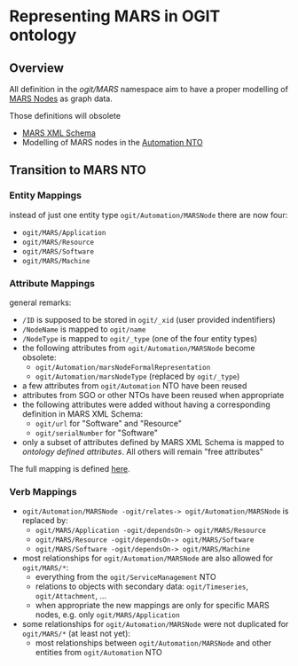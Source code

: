 # Representing MARS in OGIT ontology

## Overview

All definition in the _ogit/MARS_ namespace aim to have a proper modelling of
[MARS Nodes](https:///github.com/arago/MARS-Schema) as graph data.

Those definitions will obsolete

* [MARS XML Schema](https://github.com/arago/MARS-Schema/blob/master/schemas/MARSSchema2015.xsd)
* Modelling of MARS nodes in the [Automation NTO](../Automation/)


## Transition to MARS NTO

### Entity Mappings

instead of just one entity type `ogit/Automation/MARSNode` there are now four:

* `ogit/MARS/Application`
* `ogit/MARS/Resource`
* `ogit/MARS/Software`
* `ogit/MARS/Machine`

### Attribute Mappings

general remarks:

* `/ID` is supposed to be stored in `ogit/_xid` (user provided indentifiers)
* `/NodeName` is mapped to `ogit/name`
* `/NodeType` is mapped to `ogit/_type` (one of the four entity types)
* the following attributes from `ogit/Automation/MARSNode` become obsolete:
  * `ogit/Automation/marsNodeFormalRepresentation`
  * `ogit/Automation/marsNodeType` (replaced by `ogit/_type`)
* a few attributes from  `ogit/Automation` NTO have been reused
* attributes from SGO or other NTOs have been reused when appropriate
* the following attributes were added without having a corresponding definition in MARS XML Schema:
  * `ogit/url` for "Software" and "Resource"
  * `ogit/serialNumber` for "Software"
* only a subset of attributes defined by MARS XML Schema is mapped to _ontology defined attributes_. All others will remain "free attributes"

The full mapping is defined [here](AttributeMapping).

### Verb Mappings

* `ogit/Automation/MARSNode -ogit/relates-> ogit/Automation/MARSNode` is replaced by:
  * `ogit/MARS/Application -ogit/dependsOn-> ogit/MARS/Resource`
  * `ogit/MARS/Resource -ogit/dependsOn-> ogit/MARS/Software`
  * `ogit/MARS/Software -ogit/dependsOn-> ogit/MARS/Machine`
* most relationships for `ogit/Automation/MARSNode` are also allowed for `ogit/MARS/*`:
  * everything from the `ogit/ServiceManagement` NTO
  * relations to objects with secondary data: `ogit/Timeseries`, `ogit/Attachment`, ...
  * when appropriate the new mappings are only for specific MARS nodes, e.g. only `ogit/MARS/Application`
* some relationships for `ogit/Automation/MARSNode` were not duplicated for `ogit/MARS/*` (at least not yet):
  * most relationships between `ogit/Automation/MARSNode` and other entities from `ogit/Automation` NTO
